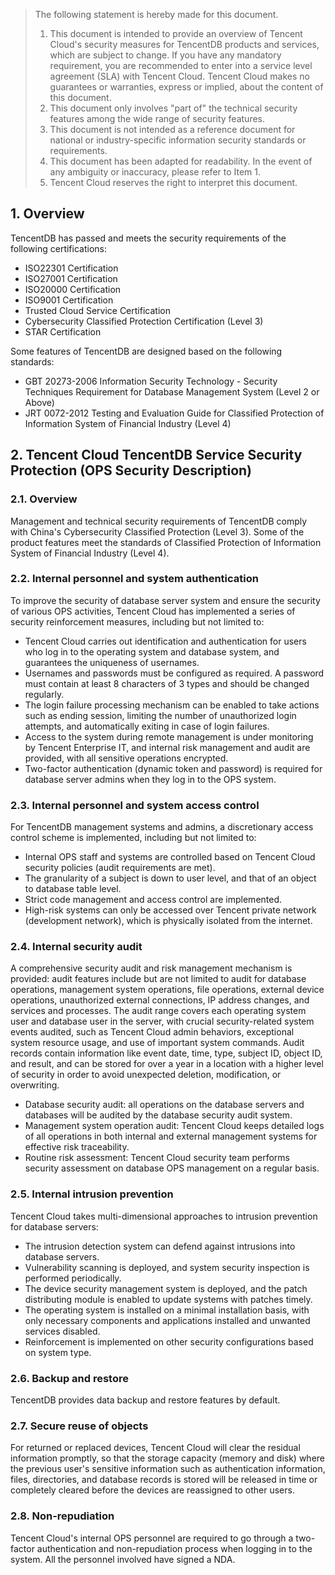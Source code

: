 >The following statement is hereby made for this document.
>
>1. This document is intended to provide an overview of Tencent Cloud's security measures for TencentDB products and services, which are subject to change. If you have any mandatory requirement, you are recommended to enter into a service level agreement (SLA) with Tencent Cloud. Tencent Cloud makes no guarantees or warranties, express or implied, about the content of this document.
> 2. This document only involves "part of" the technical security features among the wide range of security features.
> 3. This document is not intended as a reference document for national or industry-specific information security standards or requirements.
> 4. This document has been adapted for readability. In the event of any ambiguity or inaccuracy, please refer to Item 1.
> 5. Tencent Cloud reserves the right to interpret this document.

## 1. Overview
TencentDB has passed and meets the security requirements of the following certifications:
- ISO22301 Certification
- ISO27001 Certification
- ISO20000 Certification
- ISO9001 Certification
- Trusted Cloud Service Certification
- Cybersecurity Classified Protection Certification (Level 3)
- STAR Certification

Some features of TencentDB are designed based on the following standards:

- GBT 20273-2006 Information Security Technology - Security Techniques Requirement for Database Management System (Level 2 or Above)
- JRT 0072-2012 Testing and Evaluation Guide for Classified Protection of Information System of Financial Industry (Level 4)

## 2. Tencent Cloud TencentDB Service Security Protection (OPS Security Description)
### 2.1. Overview
Management and technical security requirements of TencentDB comply with China's Cybersecurity Classified Protection (Level 3). Some of the product features meet the standards of Classified Protection of Information System of Financial Industry (Level 4).


### 2.2. Internal personnel and system authentication

To improve the security of database server system and ensure the security of various OPS activities, Tencent Cloud has implemented a series of security reinforcement measures, including but not limited to:
- Tencent Cloud carries out identification and authentication for users who log in to the operating system and database system, and guarantees the uniqueness of usernames.
- Usernames and passwords must be configured as required. A password must contain at least 8 characters of 3 types and should be changed regularly.
- The login failure processing mechanism can be enabled to take actions such as ending session, limiting the number of unauthorized login attempts, and automatically exiting in case of login failures.
- Access to the system during remote management is under monitoring by Tencent Enterprise IT, and internal risk management and audit are provided, with all sensitive operations encrypted.
- Two-factor authentication (dynamic token and password) is required for database server admins when they log in to the OPS system.

### 2.3. Internal personnel and system access control
For TencentDB management systems and admins, a discretionary access control scheme is implemented, including but not limited to:
- Internal OPS staff and systems are controlled based on Tencent Cloud security policies (audit requirements are met).
- The granularity of a subject is down to user level, and that of an object to database table level.
- Strict code management and access control are implemented.
- High-risk systems can only be accessed over Tencent private network (development network), which is physically isolated from the internet.


### 2.4. Internal security audit
A comprehensive security audit and risk management mechanism is provided: audit features include but are not limited to audit for database operations, management system operations, file operations, external device operations, unauthorized external connections, IP address changes, and services and processes. The audit range covers each operating system user and database user in the server, with crucial security-related system events audited, such as Tencent Cloud admin behaviors, exceptional system resource usage, and use of important system commands. Audit records contain information like event date, time, type, subject ID, object ID, and result, and can be stored for over a year in a location with a higher level of security in order to avoid unexpected deletion, modification, or overwriting.

- Database security audit: all operations on the database servers and databases will be audited by the database security audit system.
- Management system operation audit: Tencent Cloud keeps detailed logs of all operations in both internal and external management systems for effective risk traceability.
- Routine risk assessment: Tencent Cloud security team performs security assessment on database OPS management on a regular basis.


### 2.5. Internal intrusion prevention
Tencent Cloud takes multi-dimensional approaches to intrusion prevention for database servers:

- The intrusion detection system can defend against intrusions into database servers.
- Vulnerability scanning is deployed, and system security inspection is performed periodically.
- The device security management system is deployed, and the patch distributing module is enabled to update systems with patches timely.
- The operating system is installed on a minimal installation basis, with only necessary components and applications installed and unwanted services disabled.
- Reinforcement is implemented on other security configurations based on system type.

### 2.6. Backup and restore
TencentDB provides data backup and restore features by default. 

### 2.7. Secure reuse of objects
For returned or replaced devices, Tencent Cloud will clear the residual information promptly, so that the storage capacity (memory and disk) where the previous user's sensitive information such as authentication information, files, directories, and database records is stored will be released in time or completely cleared before the devices are reassigned to other users.

### 2.8. Non-repudiation
Tencent Cloud's internal OPS personnel are required to go through a two-factor authentication and non-repudiation process when logging in to the system. All the personnel involved have signed a NDA.


